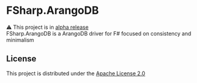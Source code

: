 # FSharp.ArangoDB

⚠️ This project is in [alpha release](https://www.nuget.org/packages/FSharp.ArangoDB)  
FSharp.ArangoDB is a ArangoDB driver for F# focused on consistency and minimalism

## License

This project is distributed under the [Apache License 2.0](LICENSE)
